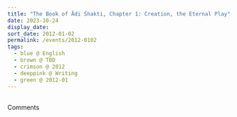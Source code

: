 ```yaml
---
title: "The Book of Ādi Śhakti, Chapter 1: Creation, the Eternal Play"
date: 2023-10-24
display_date: 
sort_date: 2012-01-02
permalink: /events/2012-0102
tags:
  - blue @ English
  - brown @ TBD
  - crimson @ 2012
  - deeppink @ Writing
  - green @ 2012-01
---
```



<br>

<wave-list>
  <list-title color="green" width="75">Comments</list-title>
  <list-item color="BlanchedAlmond"  width="200"></list-item>
  <list-item color="Lavender"></list-item>
  <list-item color="BlanchedAlmond"></list-item>
</wave-list>